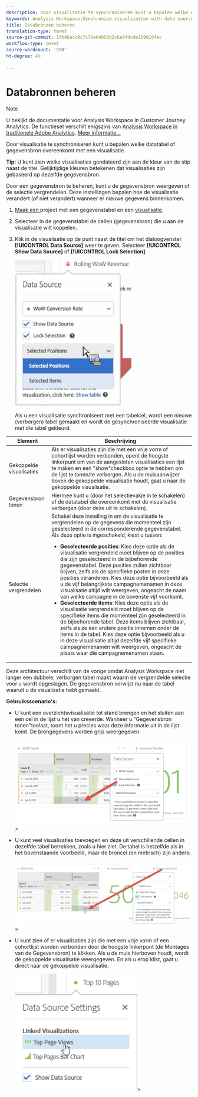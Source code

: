 ```yaml
---
description: Door visualisatie te synchroniseren kunt u bepalen welke datatabel of gegevensbron overeenkomt met een visualisatie.
keywords: Analysis Workspace;Synchronize visualization with data source
title: Databronnen beheren
translation-type: tm+mt
source-git-commit: 1fb46acc9c7c70e64058d2c6a8fdcde119910fec
workflow-type: tm+mt
source-wordcount: '590'
ht-degree: 4%

---
```



# Databronnen beheren

>[!NOTE]
>
>U bekijkt de documentatie voor Analysis Workspace in Customer Journey Analytics. De functieset verschilt enigszins van [Analysis Workspace in traditionele Adobe Analytics](https://docs.adobe.com/content/help/en/analytics/analyze/analysis-workspace/home.html). [Meer informatie...](/help/getting-started/cja-aa.md)

Door visualisatie te synchroniseren kunt u bepalen welke datatabel of gegevensbron overeenkomt met een visualisatie.

**Tip:** U kunt zien welke visualisaties gerelateerd zijn aan de kleur van de stip naast de titel. Gelijktijdige kleuren betekenen dat visualisaties zijn gebaseerd op dezelfde gegevensbron.

Door een gegevensbron te beheren, kunt u de gegevensbron weergeven of de selectie vergrendelen. Deze instellingen bepalen hoe de visualisatie verandert (of niet verandert) wanneer er nieuwe gegevens binnenkomen.

1. [Maak een ](/help/analysis-workspace/home.md) project met een gegevenstabel en een  [visualisatie](/help/analysis-workspace/visualizations/freeform-analysis-visualizations.md).
1. Selecteer in de gegevenstabel de cellen (gegevensbron) die u aan de visualisatie wilt koppelen.
1. Klik in de visualisatie op de punt naast de titel om het dialoogvenster **[!UICONTROL Data Source]** weer te geven. Selecteer **[!UICONTROL Show Data Source]** of **[!UICONTROL Lock Selection]**.

   ![](assets/manage-data-source.png)

   Als u een visualisatie synchroniseert met een tabelcel, wordt een nieuwe (verborgen) tabel gemaakt en wordt de gesynchroniseerde visualisatie met die tabel gekleurd.

| Element | Beschrijving |
|--- |--- |
| Gekoppelde visualisaties | Als er visualisaties zijn die met een vrije vorm of cohortlijst worden verbonden, opent de hoogste linkerpunt om van de aangesloten visualisaties een lijst te maken en een &quot;show&quot;checkbox optie te hebben om de lijst te tonen/te verbergen.  Als u de muisaanwijzer boven de gekoppelde visualisatie houdt, gaat u naar de gekoppelde visualisatie. |
| Gegevensbron tonen | Hiermee kunt u (door het selectievakje in te schakelen) of de datatabel die overeenkomt met de visualisatie verbergen (door deze uit te schakelen). |
| Selectie vergrendelen | Schakel deze instelling in om de visualisatie te vergrendelen op de gegevens die momenteel zijn geselecteerd in de corresponderende gegevenstabel. Als deze optie is ingeschakeld, kiest u tussen:  <ul><li>**Geselecteerde posities**: Kies deze optie als de visualisatie vergrendeld moet blijven op de posities die zijn geselecteerd in de bijbehorende gegevenstabel. Deze posities zullen zichtbaar blijven, zelfs als de specifieke posten in deze posities veranderen. Kies deze optie bijvoorbeeld als u de vijf belangrijkste campagnemenamen in deze visualisatie altijd wilt weergeven, ongeacht de naam van welke campagne in de bovenste vijf voorkomt.</li> <li>**Geselecteerde items**: Kies deze optie als de visualisatie vergrendeld moet blijven op de specifieke items die momenteel zijn geselecteerd in de bijbehorende tabel. Deze items blijven zichtbaar, zelfs als ze een andere positie innemen onder de items in de tabel. Kies deze optie bijvoorbeeld als u in deze visualisatie altijd dezelfde vijf specifieke campagnemenamen wilt weergeven, ongeacht de plaats waar die campagnemenamen staan.</li></ul> |

Deze architectuur verschilt van de vorige omdat Analysis Workspace niet langer een dubbele, verborgen tabel maakt waarin de vergrendelde selectie voor u wordt opgeslagen. De gegevensbron verwijst nu naar de tabel waaruit u de visualisatie hebt gemaakt.

**Gebruiksscenario&#39;s:**

* U kunt een overzichtsvisualisatie tot stand brengen en het sluiten aan een cel in de lijst u het van creeerde. Wanneer u &quot;Gegevensbron tonen&quot;toelaat, toont het u precies waar deze informatie uit in de lijst komt. De brongegevens worden grijs weergegeven:

   ![](assets/data-source2.png)>
* U kunt veel visualisaties toevoegen en deze uit verschillende cellen in dezelfde tabel betrekken, zoals u hier ziet. De tabel is hetzelfde als in het bovenstaande voorbeeld, maar de broncel (en metrisch) zijn anders:

   ![](assets/data-source3.png)>
* U kunt zien of er visualisaties zijn die met een vrije vorm of een cohortlijst worden verbonden door de hoogste linkerpunt (de Montages van de Gegevensbron) te klikken. Als u de muis hierboven houdt, wordt de gekoppelde visualisatie weergegeven. En als u erop klikt, gaat u direct naar de gekoppelde visualisatie.

   ![](assets/linked-visualizations.png)>
